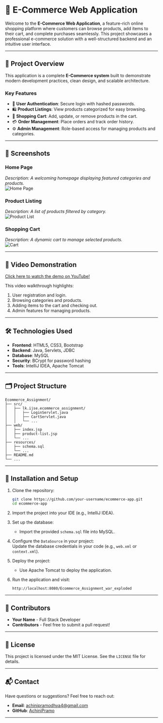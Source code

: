 # 🌟 E-Commerce Web Application

Welcome to the **E-Commerce Web Application**, a feature-rich online shopping platform where customers can browse products, add items to their cart, and complete purchases seamlessly. This project showcases a professional e-commerce solution with a well-structured backend and an intuitive user interface.

---

## 🚀 Project Overview  

This application is a complete **E-Commerce system** built to demonstrate modern development practices, clean design, and scalable architecture.  

### **Key Features**  
- 👤 **User Authentication**: Secure login with hashed passwords.  
- 🛍️ **Product Listings**: View products categorized for easy browsing.  
- 🛒 **Shopping Cart**: Add, update, or remove products in the cart.  
- 💳 **Order Management**: Place orders and track order history.  
- ⚙️ **Admin Management**: Role-based access for managing products and categories.  

---

## 📸 Screenshots  

### **Home Page**  
_Description: A welcoming homepage displaying featured categories and products._  
![Home Page](#)  

### **Product Listing**  
_Description: A list of products filtered by category._  
![Product List](#)  

### **Shopping Cart**  
_Description: A dynamic cart to manage selected products._  
![Cart](#)  

---

## 🎥 Video Demonstration  

[Click here to watch the demo on YouTube!](#)  

This video walkthrough highlights:  
1. User registration and login.  
2. Browsing categories and products.  
3. Adding items to the cart and checking out.  
4. Admin features for managing products.  

---

## 🛠️ Technologies Used  

- **Frontend**: HTML5, CSS3, Bootstrap  
- **Backend**: Java, Servlets, JDBC  
- **Database**: MySQL  
- **Security**: BCrypt for password hashing  
- **Tools**: IntelliJ IDEA, Apache Tomcat  

---

## 🗂️ Project Structure  

```
Ecommerce_Assignment/
├── src/
│   ├── lk.ijse.ecommerce_assignment/
│   │   ├── LoginServlet.java
│   │   ├── CartServlet.java
│   │   └── ...
├── web/
│   ├── index.jsp
│   ├── product-list.jsp
│   └── ...
├── resources/
│   ├── schema.sql
│   └── ...
├── README.md
└── ...
```

---

## 📝 Installation and Setup  

1. Clone the repository:  
   ```bash
   git clone https://github.com/your-username/ecommerce-app.git
   cd ecommerce-app
   ```

2. Import the project into your IDE (e.g., IntelliJ IDEA).  

3. Set up the database:  
   - Import the provided `schema.sql` file into MySQL.  

4. Configure the `DataSource` in your project:  
   Update the database credentials in your code (e.g., `web.xml` or `context.xml`).  

5. Deploy the project:  
   - Use Apache Tomcat to deploy the application.  

6. Run the application and visit:  
   ```
   http://localhost:8080/Ecommerce_Assignment_war_exploded
   ```

---

## 🌟 Contributors  

- **Your Name** - Full Stack Developer  
- **Contributors** - Feel free to submit a pull request!  

---

## 📄 License  

This project is licensed under the MIT License. See the `LICENSE` file for details.  

---

## 📬 Contact  

Have questions or suggestions? Feel free to reach out:  
- **Email**: achinipramodhya4@gmail.com  
- **GitHub**: [AchiniPramo](https://github.com/AchiniPramo)  

---
